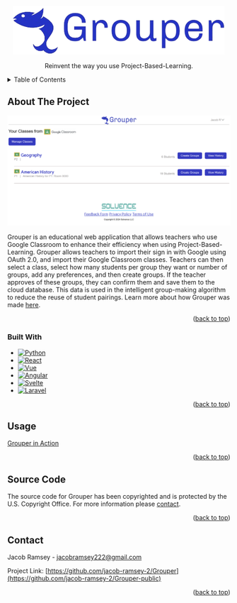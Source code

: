 <!-- Improved compatibility of back to top link: See: https://github.com/othneildrew/Best-README-Template/pull/73 -->
<a id="readme-top"></a>
<!--
*** Thanks for checking out the Best-README-Template. If you have a suggestion
*** that would make this better, please fork the repo and create a pull request
*** or simply open an issue with the tag "enhancement".
*** Don't forget to give the project a star!
*** Thanks again! Now go create something AMAZING! :D
-->



<!-- PROJECT SHIELDS -->
<!--
*** I'm using markdown "reference style" links for readability.
*** Reference links are enclosed in brackets [ ] instead of parentheses ( ).
*** See the bottom of this document for the declaration of the reference variables
*** for contributors-url, forks-url, etc. This is an optional, concise syntax you may use.
*** https://www.markdownguide.org/basic-syntax/#reference-style-links
-->




<!-- PROJECT LOGO -->
<br />
<div align="center">
  <a href="https://github.com/jacob-ramsey-2/Grouper">
    <img src="Grouper+Logo-transparent.png" alt="Logo">
  </a>


  <p align="center">
    Reinvent the way you use Project-Based-Learning.
    <br />
  </p>
</div>



<!-- TABLE OF CONTENTS -->
<details>
  <summary>Table of Contents</summary>
  <ol>
    <li>
      <a href="#about-the-project">About The Project</a>
      <ul>
        <li><a href="#built-with">Built With</a></li>
      </ul>
    </li>
    <li><a href="#usage">Usage</a></li>
    <li><a href="#contact">Contact</a></li>
  </ol>
</details>



<!-- ABOUT THE PROJECT -->
## About The Project

[![Product Name Screen Shot][product-screenshot]](https://grouperapp.net)

<p>Grouper is an educational web application that allows teachers who use Google Classroom to enhance their efficiency when using Project-Based-Learning. Grouper allows teachers to import their sign in with Google using OAuth 2.0, and import their Google Classroom classes. Teachers can then select a class, select how many students per group they want or number of groups, add any preferences, and then create groups. If the teacher approves of these groups, they can confirm them and save them to the cloud database. This data is used in the intelligent group-making algorithm to reduce the reuse of student pairings. Learn more about how Grouper was made <a href="https://sites.google.com/view/grouper-portfolio-ramsey/home?authuser=0">here</a>.</p>
<p align="right">(<a href="#readme-top">back to top</a>)</p>



### Built With

* [![Python][Python]][Python-url]
* [![React][React.js]][React-url]
* [![Vue][Vue.js]][Vue-url]
* [![Angular][Angular.io]][Angular-url]
* [![Svelte][Svelte.dev]][Svelte-url]
* [![Laravel][Laravel.com]][Laravel-url]

<p align="right">(<a href="#readme-top">back to top</a>)</p>




<!-- USAGE EXAMPLES -->
## Usage
[Grouper in Action](https://www.canva.com/design/DAGQACdceqA/_f1fDK0d4jqN984SdIrg2Q/watch?embed)


<p align="right">(<a href="#readme-top">back to top</a>)</p>

<!-- Source code -->
## Source Code
<p>The source code for Grouper has been copyrighted and is protected by the U.S. Copyright Office. For more information please <a href="#contact">contact</a>.</p>

<p align="right">(<a href="#readme-top">back to top</a>)</p>

<!-- CONTACT -->
## Contact

Jacob Ramsey -  jacobramsey222@gmail.com

Project Link: [https://github.com/jacob-ramsey-2/Grouper](https://github.com/jacob-ramsey-2/Grouper-public)

<p align="right">(<a href="#readme-top">back to top</a>)</p>






<!-- MARKDOWN LINKS & IMAGES -->
<!-- https://www.markdownguide.org/basic-syntax/#reference-style-links -->
[contributors-shield]: https://img.shields.io/github/contributors/jacob-ramsey-2/Grouper.svg?style=for-the-badge
[contributors-url]: https://github.com/jacob-ramsey-2/Grouper/graphs/contributors
[forks-shield]: https://img.shields.io/github/forks/jacob-ramsey-2/Grouper.svg?style=for-the-badge
[forks-url]: https://github.com/jacob-ramsey-2/Grouper/network/members
[stars-shield]: https://img.shields.io/github/stars/jacob-ramsey-2/Grouper.svg?style=for-the-badge
[stars-url]: https://github.com/jacob-ramsey-2/Grouper/stargazers
[issues-shield]: https://img.shields.io/github/issues/jacob-ramsey-2/Grouper.svg?style=for-the-badge
[issues-url]: https://github.com/jacob-ramsey-2/Grouper/issues
[license-shield]: https://img.shields.io/github/license/jacob-ramsey-2/Grouper.svg?style=for-the-badge
[license-url]: https://github.com/jacob-ramsey-2/Grouper/blob/master/LICENSE.txt
[linkedin-shield]: https://img.shields.io/badge/-LinkedIn-black.svg?style=for-the-badge&logo=linkedin&colorB=555
[linkedin-url]: https://www.linkedin.com/in/jacob-ramsey-a6949b294/
[product-screenshot]: Grouper-homepage.png
[Python]: https://img.shields.io/badge/-Python-blue.svg?style=for-the-badge&logo=python&logoColor=yellow&colorB=0078D4
[Python-url]: https://www.python.org/
[React.js]: https://img.shields.io/badge/-Flask-black.svg?style=for-the-badge&logo=flask&logoColor=white&colorB=343434
[React-url]: https://flask.palletsprojects.com/en/stable/
[Vue.js]: https://img.shields.io/badge/-MongoDB-47A248.svg?style=for-the-badge&logo=mongodb&logoColor=white&colorB=47A248
[Vue-url]: https://www.mongodb.com/
[Angular.io]: https://img.shields.io/badge/-AWS-232F3E.svg?style=for-the-badge&logo=amazonaws&logoColor=FF9900&colorB=232F3E
[Angular-url]: https://aws.amazon.com/
[Svelte.dev]: https://img.shields.io/badge/-HTML-E34F26.svg?style=for-the-badge&logo=html5&logoColor=white&colorB=E34F26
[Svelte-url]: https://developer.mozilla.org/en-US/docs/Web/HTML
[Laravel.com]: https://img.shields.io/badge/-CSS-1572B6.svg?style=for-the-badge&logo=css3&logoColor=white&colorB=1572B6
[Laravel-url]: https://developer.mozilla.org/en-US/docs/Web/CSS
